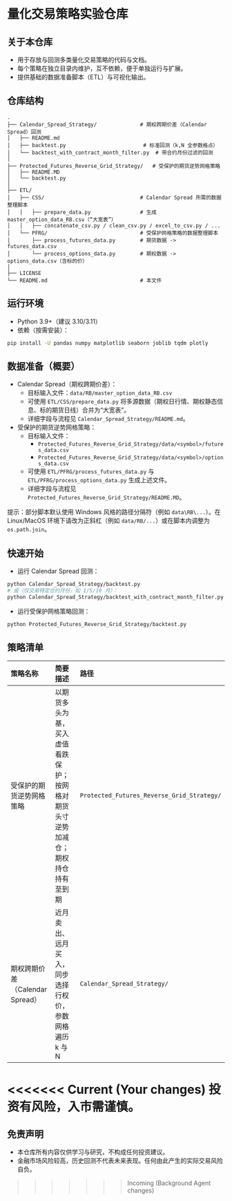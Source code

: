# 量化交易策略实验仓库

## 关于本仓库
- 用于存放与回测多类量化交易策略的代码与文档。
- 每个策略在独立目录内维护，互不依赖，便于单独运行与扩展。
- 提供基础的数据准备脚本（ETL）与可视化输出。

## 仓库结构
```
.
├── Calendar_Spread_Strategy/              # 期权跨期价差（Calendar Spread）回测
│   ├── README.md
│   ├── backtest.py                         # 标准回测（k,N 全参数格点）
│   └── backtest_with_contract_month_filter.py  # 带合约月份过滤的回测
│
├── Protected_Futures_Reverse_Grid_Strategy/   # 受保护的期货逆势网格策略
│   ├── README.MD
│   └── backtest.py
│
├── ETL/
│   ├── CSS/                               # Calendar Spread 所需的数据整理脚本
│   │   ├── prepare_data.py                # 生成 master_option_data_RB.csv（“大宽表”）
│   │   ├── concatenate_csv.py / clean_csv.py / excel_to_csv.py / ...
│   └── PFRG/                              # 受保护网格策略的数据整理脚本
│       ├── process_futures_data.py        # 期货数据 -> futures_data.csv
│       └── process_options_data.py        # 期权数据 -> options_data.csv（含标的价）
│
├── LICENSE
└── README.md                              # 本文件
```

## 运行环境
- Python 3.9+（建议 3.10/3.11）
- 依赖（按需安装）：
```bash
pip install -U pandas numpy matplotlib seaborn joblib tqdm plotly
```

## 数据准备（概要）
- Calendar Spread（期权跨期价差）：
  - 目标输入文件：`data/RB/master_option_data_RB.csv`
  - 可使用 `ETL/CSS/prepare_data.py` 将多源数据（期权日行情、期权静态信息、标的期货日线）合并为“大宽表”。
  - 详细字段与流程见 `Calendar_Spread_Strategy/README.md`。
- 受保护的期货逆势网格策略：
  - 目标输入文件：
    - `Protected_Futures_Reverse_Grid_Strategy/data/<symbol>/futures_data.csv`
    - `Protected_Futures_Reverse_Grid_Strategy/data/<symbol>/options_data.csv`
  - 可使用 `ETL/PFRG/process_futures_data.py` 与 `ETL/PFRG/process_options_data.py` 生成上述文件。
  - 详细字段与流程见 `Protected_Futures_Reverse_Grid_Strategy/README.MD`。

提示：部分脚本默认使用 Windows 风格的路径分隔符（例如 `data\RB\...`）。在 Linux/MacOS 环境下请改为正斜杠（例如 `data/RB/...`）或在脚本内调整为 `os.path.join`。

## 快速开始
- 运行 Calendar Spread 回测：
```bash
python Calendar_Spread_Strategy/backtest.py
# 或（仅交易特定合约月份，如 1/5/10 月）：
python Calendar_Spread_Strategy/backtest_with_contract_month_filter.py
```
- 运行受保护网格策略回测：
```bash
python Protected_Futures_Reverse_Grid_Strategy/backtest.py
```

## 策略清单
| 策略名称 | 简要描述 | 路径 |
| :-- | :-- | :-- |
| 受保护的期货逆势网格策略 | 以期货多头为基，买入虚值看跌保护；按网格对期货头寸逆势加减仓；期权持仓持有至到期 | `Protected_Futures_Reverse_Grid_Strategy/` |
| 期权跨期价差（Calendar Spread） | 近月卖出、远月买入，同步选择行权价，参数网格遍历 k 与 N | `Calendar_Spread_Strategy/` |

<<<<<<< Current (Your changes)
**投资有风险，入市需谨慎。**
=======
## 免责声明
- 本仓库所有内容仅供学习与研究，不构成任何投资建议。
- 金融市场风险较高，历史回测不代表未来表现。任何由此产生的实际交易风险自负。
>>>>>>> Incoming (Background Agent changes)
